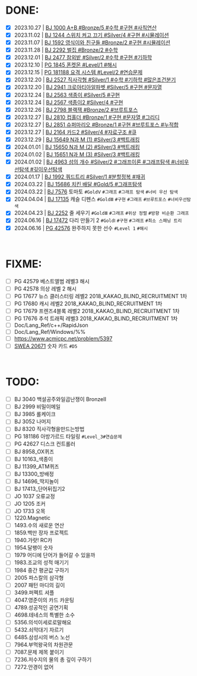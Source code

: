 <!-- Solved -->

# DONE:

- [x] 2023.10.27 | [BJ 1000 A+B #Bronze/5 #수학 #구현 #사칙연산](Problem\Solved\Baekjoon\Bronze\5\BJ_1000\question.md)
- [x] 2023.11.02 | [BJ 1244 스위치 켜고 끄기 #Silver/4 #구현 #시뮬레이션](Problem\Solved\Baekjoon\Silver\4\BJ_1244\question\info.md)
- [x] 2023.11.07 | [BJ 1592 영식이와 친구들 #Bronze/2 #구현 #시뮬레이션](Problem\Solved\Baekjoon\Bronze\2\BJ_1592\question\info.md)
- [x] 2023.11.28 | [BJ 2292 벌집 #Bronze/2 #수학](Problem\Solved\Baekjoon\Bronze\2\BJ_2292\question\info.md)
- [x] 2023.12.01 | [BJ 2477 참외밭 #Silver/2 #수학 #구현 #기하학](Problem\Solved\Baekjoon\Silver\2\BJ_2477\question\info.md)
- [x] 2023.12.10 | [PG 1845 폰켓몬 #Level/1 #해시](Problem\Solved\Programmers\Level1\PG_1845\question\info.md)
- [x] 2023.12.15 | [PG 181188 요격 시스템 #Level/2 #연습문제](Problem\Solved\Programmers\Level2\PG_181188\question\info.md)
- [x] 2023.12.20 | [BJ 2527 직사각형 #Silver/1 #수학 #기하학 #많은조건분기](Problem\Solved\Baekjoon\Silver\1\BJ_2527\question\info.md)
- [x] 2023.12.20 | [BJ 2941 크로아티아알파벳 #Silver/5 #구현 #문자열](Problem\Solved\Baekjoon\Silver\5\BJ_2941\question\info.md)
- [x] 2023.12.24 | [BJ 2563 색종이 #Silver/5 #구현](Problem\Solved\Baekjoon\Silver\5\BJ_2563\question\info.md)
- [x] 2023.12.24 | [BJ 2567 색종이2 #Silver/4 #구현](Problem\Solved\Baekjoon\Silver\4\BJ_2567\question\info.md)
- [x] 2023.12.26 | [BJ 2798 블랙잭 #Bronze/2 #브루트포스](Problem\Solved\Baekjoon\Bronze\2\BJ_2798\question\info.md)
- [x] 2023.12.27 | [BJ 2810 컵홀더 #Bronze/1 #구현 #문자열 #그리디](Problem\Solved\Baekjoon\Bronze\1\BJ_2810\question\info.md)
- [x] 2023.12.27 | [BJ 2851 슈퍼마리오 #Bronze/1 #구현 #브루트포스 #누적합](Problem\Solved\Baekjoon\Bronze\1\BJ_2851\question\info.md)
- [x] 2023.12.27 | [BJ 2164 카드2 #Silver/4 #자료구조 #큐](Problem\Solved\Baekjoon\Silver\4\BJ_2164\question\info.md)
- [x] 2023.12.29 | [BJ 15649 N과 M (1) #Silver/3 #백트래킹](Problem\Solved\Baekjoon\Silver\3\BJ_15649\question\info.md)
- [x] 2024.01.01 | [BJ 15650 N과 M (2) #Silver/3 #백트래킹](Problem\Solved\Baekjoon\Silver\3\BJ_15650\question\info.md)
- [x] 2024.01.02 | [BJ 15651 N과 M (3) #Silver/3 #백트래킹](Problem\Solved\Baekjoon\Silver\3\BJ_15651\question\info.md)
- [x] 2024.01.02 | [BJ 4963 섬의 개수 #Silver/2 #그래프이론 #그래프탐색 #너비우선탐색 #깊이우선탐색](Problem\Solved\Baekjoon\Silver\2\BJ_4963\question\info.md)
- [x] 2024.01.17 | [BJ 1992 쿼드트리 #Silver/1 #분할정복 #재귀](Problem\Solved\Baekjoon\Silver\1\BJ_1992\question\info.md)
- [x] 2024.03.22 | [BJ 15686 치킨 배달 #Gold/5 #그래프탐색](Problem\Failed\Baekjoon\Gold\5\BJ_15686\question\info.md)
- [x] 2024.03.22 | [BJ 7576](Problem\Failed\Baekjoon\Gold\5\BJ_7576\question\info.md) 토마토 `#GoldⅤ` `#그래프` `#그래프 탐색` `#너비 우선 탐색`
- [x] 2024.04.04 | [BJ 17135](Problem\Solved\Baekjoon\Gold\3\BJ_17135\question\info.md) 캐슬 디펜스 `#GoldⅢ` `#구현` `#그래프` `#브루트포스` `#너비우선탐색`
- [x] 2024.04.23 | [BJ 2252](Problem\Solved\Baekjoon\Gold\3\BJ_2252\question\info.md) 줄 세우기 `#GoldⅢ` `#그래프` `#위상 정렬` `#방향 비순환 그래프`
- [x] 2024.06.16 | [BJ 17472](Problem\Solved\Baekjoon\Gold\1\BJ_17472\question\info.md) 다리 만들기 2 `#GoldⅠ` `#구현` `#그래프` `#최소 스패닝 트리`
- [x] 2024.06.16 | [PG 42576](Problem\Solved\Programmers\Level_1\PG_42576\question\info.md) 완주하지 못한 선수 `#Level 1` `#해시`

<br />

<!-- Failed -->

# FIXME:

- [ ] PG 42579 베스트앨범 레벨3 해시
- [ ] PG 42578 의상 레벨 2 해시
- [ ] PG 17677 뉴스 클러스터링 레벨2 2018_KAKAO_BLIND_RECRUITMENT 1차
- [ ] PG 17680 캐시 레벨2 2018_KAKAO_BLIND_RECRUITMENT 1차
- [ ] PG 17679 프렌즈4블록 레벨2 2018_KAKAO_BLIND_RECRUITMENT 1차
- [ ] PG 17676 추석 트래픽 레벨3 2018_KAKAO_BLIND_RECRUITMENT 1차
- [ ] Doc/Lang_Ref/c++/RapidJson
- [ ] Doc/Lang_Ref/Windows/%%
- [ ] https://www.acmicpc.net/problem/5397
- [ ] [SWEA 20671](Problem\Unsolved\SWEA\D5\SWEA_19118\Solution.cpp) 숫자 카드 `#D5`

<br />

<!-- Unsolved -->

# TODO:

- [ ] BJ 3040 백설공주와일곱난쟁이 BronzeⅡ
- [ ] BJ 2999 비밀이메일
- [ ] BJ 3985 롤케이크
- [ ] BJ 3052 나머지
- [ ] BJ 8320 직사각형을만드는방법
- [ ] PG 181186 아방가르드 타일링 `#Level_3#연습문제`
- [ ] PG 42627 디스크 컨트롤러
- [ ] BJ 8958_OX퀴즈
- [ ] BJ 10163\_색종이
- [ ] BJ 11399_ATM퀴즈
- [ ] BJ 13300\_방배정
- [ ] BJ 14696\_딱지놀이
- [ ] BJ 17413\_단어뒤집기2
- [ ] JO 1037 오류교정
- [ ] JO 1205 조커
- [ ] JO 1733 오목
- [ ] 1220.Magnetic
- [ ] 1493.수의 새로운 연산
- [ ] 1859.백만 장자 프로젝트
- [ ] 1940.가랏! RC카
- [ ] 1954.달팽이 숫자
- [ ] 1979 어디에 단어가 들어갈 수 있을까
- [ ] 1983.조교의 성적 매기기
- [ ] 1984 중간 평균값 구하기
- [ ] 2005 파스칼의 삼각형
- [ ] 2007 패턴 마디의 길이
- [ ] 3499.퍼펙트 셔플
- [ ] 4047.영준이의 카드 카운팅
- [ ] 4789.성공적인 공연기획
- [ ] 4698.테네스의 특별한 소수
- [ ] 5356.의석이세로로말해요
- [ ] 5432.쇠막대기 자르기
- [ ] 6485.삼성시의 버스 노선
- [ ] 7964.부먹왕국의 차원관문
- [ ] 7087.문제 제목 붙이기
- [ ] 7236.저수지의 물의 총 깊이 구하기
- [ ] 7272.안경이 없어

<br />
